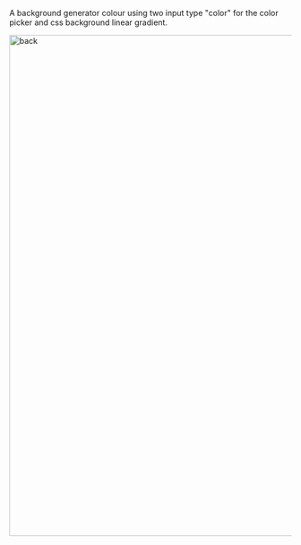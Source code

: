 
A background generator colour using  two input type "color" for the color picker and css background  linear gradient. 

<img width="896" alt="back" src="https://user-images.githubusercontent.com/31374652/50850564-e6c72d80-1382-11e9-8670-cb3da4627857.png">
